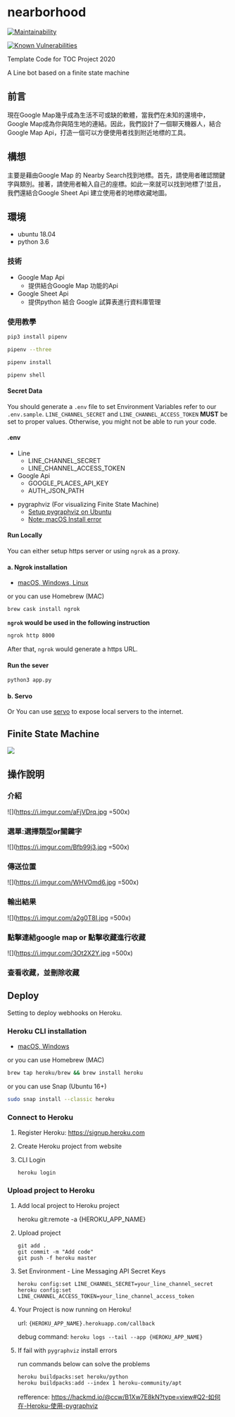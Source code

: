 # nearborhood

[![Maintainability](https://api.codeclimate.com/v1/badges/dc7fa47fcd809b99d087/maintainability)](https://codeclimate.com/github/NCKU-CCS/TOC-Project-2020/maintainability)

[![Known Vulnerabilities](https://snyk.io/test/github/NCKU-CCS/TOC-Project-2020/badge.svg)](https://snyk.io/test/github/NCKU-CCS/TOC-Project-2020)


Template Code for TOC Project 2020

A Line bot based on a finite state machine

## 前言
現在Google Map幾乎成為生活不可或缺的軟體，當我們在未知的還境中，Google Map成為你與陌生地的連結。因此，我們設計了一個聊天機器人，結合Google Map Api，打造一個可以方便使用者找到附近地標的工具。

## 構想
主要是藉由Google Map 的 Nearby Search找到地標。首先，請使用者確認關鍵字與類別。接著，請使用者輸入自己的座標。如此一來就可以找到地標了!並且，我們還結合Google Sheet Api 建立使用者的地標收藏地圖。

## 環境
- ubuntu 18.04
- python 3.6

### 技術
- Google Map Api
	- 提供結合Google Map 功能的Api
- Google Sheet Api
	- 提供python 結合 Google 試算表進行資料庫管理

### 使用教學
```sh
pip3 install pipenv

pipenv --three

pipenv install

pipenv shell
```

#### Secret Data
You should generate a `.env` file to set Environment Variables refer to our `.env.sample`.
`LINE_CHANNEL_SECRET` and `LINE_CHANNEL_ACCESS_TOKEN` **MUST** be set to proper values.
Otherwise, you might not be able to run your code.
#### .env
- Line
    - LINE_CHANNEL_SECRET
    - LINE_CHANNEL_ACCESS_TOKEN
- Google Api
    - GOOGLE_PLACES_API_KEY
    - AUTH_JSON_PATH
* pygraphviz (For visualizing Finite State Machine)
    * [Setup pygraphviz on Ubuntu](http://www.jianshu.com/p/a3da7ecc5303)
	* [Note: macOS Install error](https://github.com/pygraphviz/pygraphviz/issues/100)

#### Run Locally
You can either setup https server or using `ngrok` as a proxy.

#### a. Ngrok installation
* [ macOS, Windows, Linux](https://ngrok.com/download)

or you can use Homebrew (MAC)
```sh
brew cask install ngrok
```

**`ngrok` would be used in the following instruction**

```sh
ngrok http 8000
```

After that, `ngrok` would generate a https URL.

#### Run the sever

```sh
python3 app.py
```

#### b. Servo

Or You can use [servo](http://serveo.net/) to expose local servers to the internet.


## Finite State Machine
![](https://i.imgur.com/lCtEKDT.png)


## 操作說明
### 介紹
![](https://i.imgur.com/aFjVDrq.jpg =500x)
### 選單:選擇類型or關鍵字
![](https://i.imgur.com/Bfb99j3.jpg =500x)
### 傳送位置
![](https://i.imgur.com/WHVOmd6.jpg =500x)
### 輸出結果
![](https://i.imgur.com/a2g0T8I.jpg =500x)
### 點擊連結google map or 點擊收藏進行收藏
![](https://i.imgur.com/3Ot2X2Y.jpg =500x)
### 查看收藏，並刪除收藏

## Deploy
Setting to deploy webhooks on Heroku.

### Heroku CLI installation

* [macOS, Windows](https://devcenter.heroku.com/articles/heroku-cli)

or you can use Homebrew (MAC)
```sh
brew tap heroku/brew && brew install heroku
```

or you can use Snap (Ubuntu 16+)
```sh
sudo snap install --classic heroku
```

### Connect to Heroku

1. Register Heroku: https://signup.heroku.com

2. Create Heroku project from website

3. CLI Login

	`heroku login`

### Upload project to Heroku

1. Add local project to Heroku project

	heroku git:remote -a {HEROKU_APP_NAME}

2. Upload project

	```
	git add .
	git commit -m "Add code"
	git push -f heroku master
	```

3. Set Environment - Line Messaging API Secret Keys

	```
	heroku config:set LINE_CHANNEL_SECRET=your_line_channel_secret
	heroku config:set LINE_CHANNEL_ACCESS_TOKEN=your_line_channel_access_token
	```

4. Your Project is now running on Heroku!

	url: `{HEROKU_APP_NAME}.herokuapp.com/callback`

	debug command: `heroku logs --tail --app {HEROKU_APP_NAME}`

5. If fail with `pygraphviz` install errors

	run commands below can solve the problems
	```
	heroku buildpacks:set heroku/python
	heroku buildpacks:add --index 1 heroku-community/apt
	```

	refference: https://hackmd.io/@ccw/B1Xw7E8kN?type=view#Q2-如何在-Heroku-使用-pygraphviz
